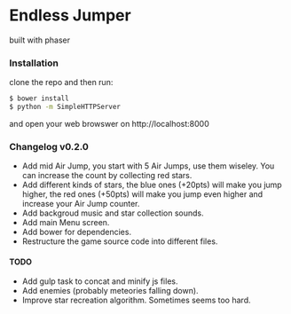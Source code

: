 # Endless Jumper

built with phaser

### Installation
clone the repo and then run:

```bash
$ bower install
$ python -m SimpleHTTPServer
```
and open your web browswer on http://localhost:8000

### Changelog v0.2.0

- Add mid Air Jump, you start with 5 Air Jumps, use them wiseley. You can increase the count by collecting red stars.
- Add different kinds of stars, the blue ones (+20pts) will make you jump higher, the red ones (+50pts) will make you jump even higher and increase your Air Jump counter.
- Add backgroud music and star collection sounds.
- Add main Menu screen.
- Add bower for dependencies.
- Restructure the game source code into different files.

#### TODO

- Add gulp task to concat and minify js files.
- Add enemies (probably meteories falling down).
- Improve star recreation algorithm. Sometimes seems too hard.
